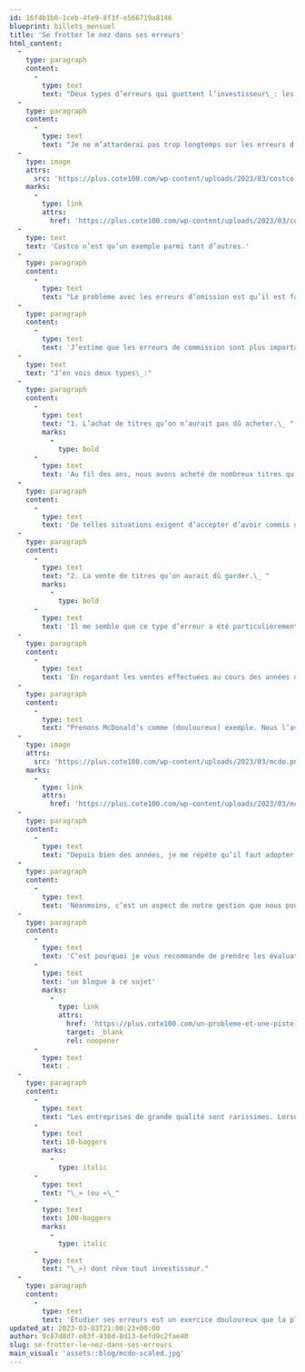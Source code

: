 ```yaml
---
id: 16f4b1b0-1ceb-4fe9-8f3f-e566719a8146
blueprint: billets_mensuel
title: 'Se frotter le nez dans ses erreurs'
html_content:
  -
    type: paragraph
    content:
      -
        type: text
        text: "Deux types d’erreurs qui guettent l’investisseur\_: les erreurs de commission, soit celles que nous avons commises, et les erreurs d’omission, composées de toutes les décisions que nous n’avons pas prises, mais que nous aurions dû prendre."
  -
    type: paragraph
    content:
      -
        type: text
        text: "Je ne m’attarderai pas trop longtemps sur les erreurs d’omission, même si nous en avons sans doute commis plusieurs au fil des ans. Je pense notamment à notre décision de ne pas investir dans le titre de Costco alors que nous l’avions au bout du nez. Non seulement connaissions-nous bien cette société à titre de consommateurs (à eux deux, mes collègues, Marc et Sébastien, ont dix enfants. Inutile de dire qu’ils visitent régulièrement les entrepôts de Costco!), mais nous la connaissions aussi très bien à titre d’investisseurs. Charlie Munger, que nous suivons de près depuis de nombreuses années, possède des actions de la société depuis ses débuts et siège à son conseil d’administration. Qui plus est, une collègue du bureau (pardon, Claudine) nous a chaudement recommandé de considérer le titre il y a plusieurs années. Or, nous sommes restés assis sur nos deux mains… et le titre a continué d’enrichir les actionnaires de l’entreprise\_:"
  -
    type: image
    attrs:
      src: 'https://plus.cote100.com/wp-content/uploads/2023/03/costco.png'
    marks:
      -
        type: link
        attrs:
          href: 'https://plus.cote100.com/wp-content/uploads/2023/03/costco.png'
  -
    type: text
    text: 'Costco n’est qu’un exemple parmi tant d’autres.'
  -
    type: paragraph
    content:
      -
        type: text
        text: "Le problème avec les erreurs d’omission est qu’il est facile de regarder derrière soi et d’identifier les titres qui ont connu d’excellentes performances boursières. Je pourrais ainsi vous parler des erreurs coûteuses que représentent pour nous Amazon, Microsoft et tant d’autres. Face à de telles erreurs, on est un peu comme le proverbial «\_quart-arrière du lundi matin\_»."
  -
    type: paragraph
    content:
      -
        type: text
        text: 'J’estime que les erreurs de commission sont plus importantes et que tous, nous devrions leur accorder plus d’attention.'
  -
    type: text
    text: "J’en vois deux types\_:"
  -
    type: paragraph
    content:
      -
        type: text
        text: "1. L’achat de titres qu’on n’aurait pas dû acheter.\_ "
        marks:
          -
            type: bold
      -
        type: text
        text: 'Au fil des ans, nous avons acheté de nombreux titres qu’aujourd’hui, nous préférerions ne pas avoir achetés. Dans un numéro spécial commémorant les 25 ans de la Lettre financière COTE 100, en 2013, l’étude de tous les titres recommandés et achetés pour le portefeuille de la Lettre avait révélé ceci : « Au cours des 25 dernières années : en moyenne, sur tous les titres recommandés et achetés, environ 30 % nous ont procuré d’excellents rendements dont quelques grands gagnants, 20 % ont été de grands perdants qui nous ont fait perdre beaucoup d’argent, 25 % ont été des titres qui nous ont procuré des gains modestes et 25 % nous ont tout simplement fait perdre notre temps. » Évidemment, les décisions que nous souhaiterions minimiser (en effet, il est utopique de croire qu’on pourrait les éliminer) sont celles qui nous font perdre beaucoup d’argent. Dans cette catégorie se retrouvent des titres comme Kingsway Financial, Apollo Group, Rocky Mountain Dealership, Big Lots et Maxar (entre autres).'
  -
    type: paragraph
    content:
      -
        type: text
        text: 'De telles situations exigent d’accepter d’avoir commis une erreur et de vendre. Dans l’ensemble, je crois qu’on a généralement réussi à le faire, même si nous avons parfois mis trop de temps à avaler la pilule.'
  -
    type: paragraph
    content:
      -
        type: text
        text: "2. La vente de titres qu’on aurait dû garder.\_ "
        marks:
          -
            type: bold
      -
        type: text
        text: 'Il me semble que ce type d’erreur a été particulièrement coûteux pour nos portefeuilles au fil des nombreuses dernières années. Pensez-y : vous détenez le titre d’une société que vous considérez de grande qualité et vous choisissez de le vendre, peut-être parce que vous jugez avoir fait assez d’argent, probablement parce que vous le considérez trop cher. C’est le titre d’une société que vous connaissez intimement et en laquelle vous avez confiance à long terme, et vous le vendez parce qu’il est vous semble un peu trop cher.'
  -
    type: paragraph
    content:
      -
        type: text
        text: 'En regardant les ventes effectuées au cours des années dans nos portefeuilles sous gestion, je réalise que nous avons vendu quelques-uns de ces titres de grande qualité. Je pense notamment à des titres comme Pool, Factset Data, Moody’s, Thomson Reuters ou McDonald’s. J’en oublie d’autres.'
  -
    type: paragraph
    content:
      -
        type: text
        text: "Prenons McDonald’s comme (douloureux) exemple. Nous l’avons acquis en 2009 dans nos portefeuilles de gestion privée à un prix avoisinant 64 $ US. À la fin de 2015, nous avons pris la décision géniale de le vendre à environ 116$. Bien des gens aiment se rappeler le dicton qui dit que « personne n’est jamais devenu pauvre en prenant des profits » (apparemment attribuable à Jesse Lauriston Livermore, un spéculateur boursier américain du début du 20e siècle; curieusement, c’est aussi lui qui aurait dit que «\_l’argent se gagne en restant assis et non en transigeant\_»). Nous aurions bien mieux fait d’ignorer le premier dicton et de nous approprier le deuxième, du moins en ce qui concerne nos actions de McDonald’s."
  -
    type: image
    attrs:
      src: 'https://plus.cote100.com/wp-content/uploads/2023/03/mcdo.png'
    marks:
      -
        type: link
        attrs:
          href: 'https://plus.cote100.com/wp-content/uploads/2023/03/mcdo.png'
  -
    type: paragraph
    content:
      -
        type: text
        text: "Depuis bien des années, je me répète qu’il faut adopter une patience à deux vitesses en Bourse\_: être patient à outrance avec les titres de sociétés de grande qualité que l’on possède et se montrer particulièrement intransigeant envers les titres de moindre qualité. À force de l’écrire, peut-être serai-je un jour en mesure d’adopter un tel comportement! Sans blague, je crois que nous avons beaucoup amélioré cet aspect de notre gestion au fil des ans – nous possédons aujourd’hui de nombreux titres de grande qualité que nous avons acquis il y a de nombreuses années (CGI en 2003, Alimentation Couche-Tard en 2003, Visa en 2011, Berkshire Hathaway en 2013, entre autres)."
  -
    type: paragraph
    content:
      -
        type: text
        text: 'Néanmoins, c’est un aspect de notre gestion que nous pourrions encore améliorer et qui, en retour, améliorerait sûrement notre performance dans le futur. Et la vôtre.'
  -
    type: paragraph
    content:
      -
        type: text
        text: 'C’est pourquoi je vous recommande de prendre les évaluations que nous faisons des titres du portefeuille de la Lettre financière COTE 100 avec un gros grain de sel. Premièrement, toute évaluation est un exercice approximatif et non précis. Deuxièmement, nous évaluons nos titres en fonction des bénéfices anticipés au cours des 12 prochains mois. Notre évaluation porte donc sur une période de 12 mois. Un titre peut paraître bien évalué, voire trop cher, sur un horizon à court terme, mais demeurer fort attrayant sur un horizon de cinq ans. J’ai récemment écrit '
      -
        type: text
        text: 'un blogue à ce sujet'
        marks:
          -
            type: link
            attrs:
              href: 'https://plus.cote100.com/un-probleme-et-une-piste-de-solution/'
              target: _blank
              rel: noopener
      -
        type: text
        text: .
  -
    type: paragraph
    content:
      -
        type: text
        text: "Les entreprises de grande qualité sont rarissimes. Lorsqu’on a la chance d’en acquérir une à bon prix, il faut la garder le plus longtemps possible. C’est la seule manière d’obtenir ces fameux «\_"
      -
        type: text
        text: 10-baggers
        marks:
          -
            type: italic
      -
        type: text
        text: "\_» (ou «\_"
      -
        type: text
        text: 100-baggers
        marks:
          -
            type: italic
      -
        type: text
        text: "\_») dont rêve tout investisseur."
  -
    type: paragraph
    content:
      -
        type: text
        text: 'Étudier ses erreurs est un exercice douloureux que la plupart des investisseurs évitent de faire. C’est pourtant la meilleure façon que je connaisse de s’améliorer.'
updated_at: 2023-03-03T21:00:23+00:00
author: 9c87d8d7-e83f-438d-8d13-6efd9c2fae40
slug: se-frotter-le-nez-dans-ses-erreurs
main_visual: 'assets::blog/mcdo-scaled.jpg'
---
```

